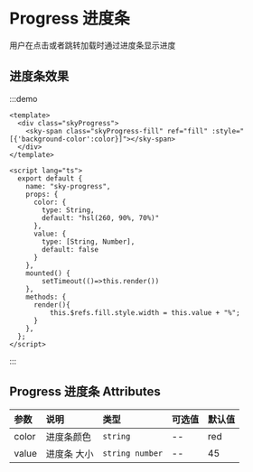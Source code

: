 # Progress 进度条
用户在点击或者跳转加载时通过进度条显示进度  
## 进度条效果
<sky-progress></sky-progress>
:::demo

```vue
<template>
  <div class="skyProgress">
    <sky-span class="skyProgress-fill" ref="fill" :style="[{'background-color':color}]"></sky-span>
  </div>
</template>

<script lang="ts">
  export default {
    name: "sky-progress",
    props: {
      color: {
        type: String,
        default: "hsl(260, 90%, 70%)"
      },
      value: {
        type: [String, Number],
        default: false
      }
    },
    mounted() {
        setTimeout(()=>this.render())
    },
    methods: {
      render(){
          this.$refs.fill.style.width = this.value + "%";
      }
    },
  };
</script>
```
:::
## Progress 进度条 Attributes

| 参数  | 说明              | 类型     | 可选值        | 默认值 |
| :------ | :----------------- | :------- | :-------------- | :----- |
| color  | 进度条颜色| `string` | --     | red      |
| value    | 进度条 大小       | `string number` | --  | 45     |